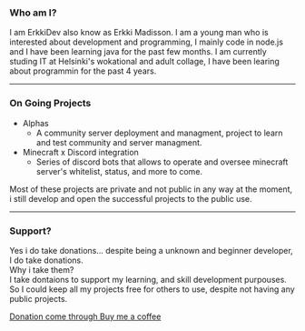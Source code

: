 ### Who am I?
I am ErkkiDev also know as Erkki Madisson.
I am a young man who is interested about development and programming, I mainly code in node.js and I have been learning java for the past few months.
I am currently studing IT at Helsinki's wokational and adult collage, I have been learing about programmin for the past 4 years.

---

### On Going Projects

- Alphas
  - A community server deployment and managment, project to learn and test community and server managment.
- Minecraft x Discord integration
  - Series of discord bots that allows to operate and oversee minecraft server's whitelist, status, and more to come.


Most of these projects are private and not public in any way at the moment, i still develop and open the successful projects to the public use.

---
### Support?
Yes i do take donations... despite being a unknown and beginner developer, I do take donations.  
Why i take them?  
I take dontaions to support my learning, and skill development purpouses. So I could keep all my projects free for others to use, despite not having any public projects.

[Donation come through Buy me a coffee]()
